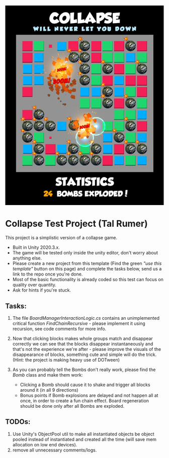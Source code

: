 ![image](./Assets/Sprites/screen.png)

# Collapse Test Project (Tal Rumer)

This project is a simplistic version of a collapse game.

- Built in Unity 2020.3.x.
- The game will be tested only inside the unity editor, don't worry about anything else.
- Please create a new project from this template (Find the green _"use this template"_ button on this page) and complete the tasks below, send us a link to the repo once you're done.
- Most of the basic functionality is already coded so this test can focus on quality over quantity.
- Ask for hints if you're stuck.

## Tasks:

1. The file _BoardManagerInteractionLogic.cs_ contains an unimplemented critical function _FindChainRecursive_ - please implement it using recursion, see code comments for more info.

2. Now that clicking blocks makes whole groups match and disappear correctly we can see that the blocks disappear instantaneously and that's not the experience we're after - please improve the visuals of the disappearance of blocks, something cute and simple will do the trick. (Hint: the project is making heavy use of DOTween)

3. As you can probably tell the Bombs don't really work, please find the _Bomb_ class and make them work:
   - Clicking a Bomb should cause it to shake and trigger all blocks around it (in all 9 directions)
   - Bonus points if Bomb explosions are delayed and not happen all at once, in order to create a fun chain effect. Board regeneration should be done only after all Bombs are exploded.

## TODOs:

1. Use Unity's ObjectPool util to make all instantiated objects be object pooled instead of instantiated and created all the time (will save mem allocation on low end devices).
2. remove all unnecessary comments/logs.
